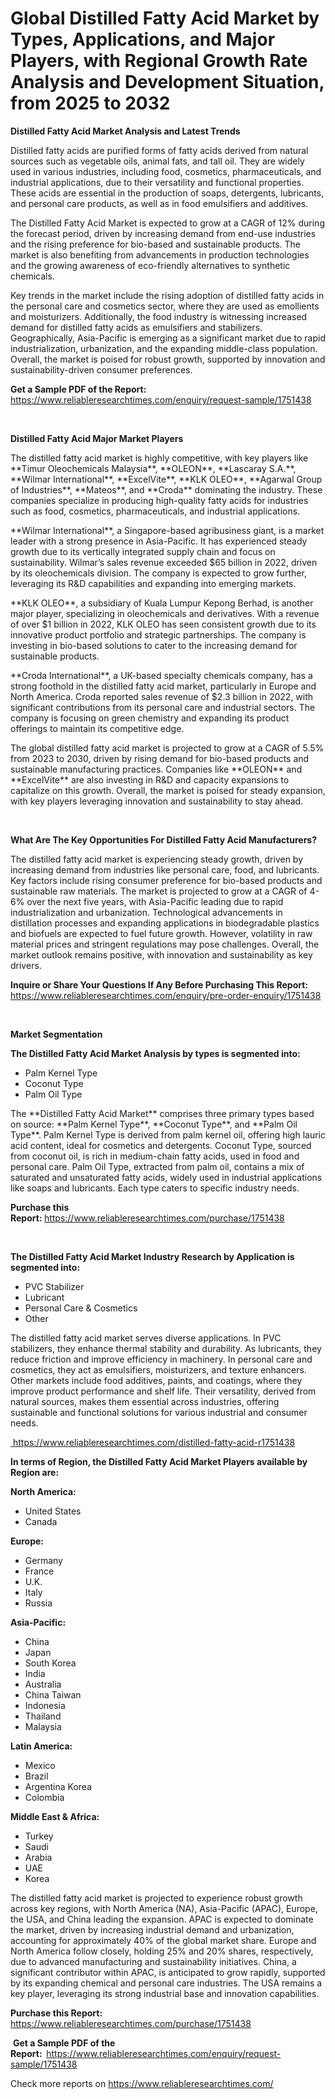 <p><h1>Global Distilled Fatty Acid Market by Types, Applications, and Major Players, with Regional Growth Rate Analysis and Development Situation, from 2025 to 2032</h1></p><p><strong>Distilled Fatty Acid Market Analysis and Latest Trends</strong></p>
<p><p>Distilled fatty acids are purified forms of fatty acids derived from natural sources such as vegetable oils, animal fats, and tall oil. They are widely used in various industries, including food, cosmetics, pharmaceuticals, and industrial applications, due to their versatility and functional properties. These acids are essential in the production of soaps, detergents, lubricants, and personal care products, as well as in food emulsifiers and additives.</p><p>The Distilled Fatty Acid Market is expected to grow at a CAGR of 12% during the forecast period, driven by increasing demand from end-use industries and the rising preference for bio-based and sustainable products. The market is also benefiting from advancements in production technologies and the growing awareness of eco-friendly alternatives to synthetic chemicals.</p><p>Key trends in the market include the rising adoption of distilled fatty acids in the personal care and cosmetics sector, where they are used as emollients and moisturizers. Additionally, the food industry is witnessing increased demand for distilled fatty acids as emulsifiers and stabilizers. Geographically, Asia-Pacific is emerging as a significant market due to rapid industrialization, urbanization, and the expanding middle-class population. Overall, the market is poised for robust growth, supported by innovation and sustainability-driven consumer preferences.</p></p>
<p><strong>Get a Sample PDF of the Report:&nbsp;</strong> <a href="https://www.reliableresearchtimes.com/enquiry/request-sample/1751438?utm_campaign=2040&utm_medium=2&utm_source=Github&utm_content=ia&utm_term=26012025&utm_id=distilled-fatty-acid">https://www.reliableresearchtimes.com/enquiry/request-sample/1751438</a></p>
<p>&nbsp;</p>
<p><strong>Distilled Fatty Acid Major Market Players</strong></p>
<p><p>The distilled fatty acid market is highly competitive, with key players like **Timur Oleochemicals Malaysia**, **OLEON**, **Lascaray S.A.**, **Wilmar International**, **ExcelVite**, **KLK OLEO**, **Agarwal Group of Industries**, **Mateos**, and **Croda** dominating the industry. These companies specialize in producing high-quality fatty acids for industries such as food, cosmetics, pharmaceuticals, and industrial applications.</p><p>**Wilmar International**, a Singapore-based agribusiness giant, is a market leader with a strong presence in Asia-Pacific. It has experienced steady growth due to its vertically integrated supply chain and focus on sustainability. Wilmar’s sales revenue exceeded $65 billion in 2022, driven by its oleochemicals division. The company is expected to grow further, leveraging its R&D capabilities and expanding into emerging markets.</p><p>**KLK OLEO**, a subsidiary of Kuala Lumpur Kepong Berhad, is another major player, specializing in oleochemicals and derivatives. With a revenue of over $1 billion in 2022, KLK OLEO has seen consistent growth due to its innovative product portfolio and strategic partnerships. The company is investing in bio-based solutions to cater to the increasing demand for sustainable products.</p><p>**Croda International**, a UK-based specialty chemicals company, has a strong foothold in the distilled fatty acid market, particularly in Europe and North America. Croda reported sales revenue of $2.3 billion in 2022, with significant contributions from its personal care and industrial sectors. The company is focusing on green chemistry and expanding its product offerings to maintain its competitive edge.</p><p>The global distilled fatty acid market is projected to grow at a CAGR of 5.5% from 2023 to 2030, driven by rising demand for bio-based products and sustainable manufacturing practices. Companies like **OLEON** and **ExcelVite** are also investing in R&D and capacity expansions to capitalize on this growth. Overall, the market is poised for steady expansion, with key players leveraging innovation and sustainability to stay ahead.</p></p>
<p>&nbsp;</p>
<p><strong>What Are The Key Opportunities For Distilled Fatty Acid Manufacturers?</strong></p>
<p><p>The distilled fatty acid market is experiencing steady growth, driven by increasing demand from industries like personal care, food, and lubricants. Key factors include rising consumer preference for bio-based products and sustainable raw materials. The market is projected to grow at a CAGR of 4-6% over the next five years, with Asia-Pacific leading due to rapid industrialization and urbanization. Technological advancements in distillation processes and expanding applications in biodegradable plastics and biofuels are expected to fuel future growth. However, volatility in raw material prices and stringent regulations may pose challenges. Overall, the market outlook remains positive, with innovation and sustainability as key drivers.</p></p>
<p><strong>Inquire or Share Your Questions If Any Before Purchasing This Report:</strong> <a href="https://www.reliableresearchtimes.com/enquiry/pre-order-enquiry/1751438?utm_campaign=2040&utm_medium=2&utm_source=Github&utm_content=ia&utm_term=26012025&utm_id=distilled-fatty-acid">https://www.reliableresearchtimes.com/enquiry/pre-order-enquiry/1751438</a></p>
<p>&nbsp;</p>
<p><strong>Market Segmentation</strong></p>
<p><strong>The Distilled Fatty Acid Market Analysis by types is segmented into:</strong></p>
<p><ul><li>Palm Kernel Type</li><li>Coconut Type</li><li>Palm Oil Type</li></ul></p>
<p><p>The **Distilled Fatty Acid Market** comprises three primary types based on source: **Palm Kernel Type**, **Coconut Type**, and **Palm Oil Type**. Palm Kernel Type is derived from palm kernel oil, offering high lauric acid content, ideal for cosmetics and detergents. Coconut Type, sourced from coconut oil, is rich in medium-chain fatty acids, used in food and personal care. Palm Oil Type, extracted from palm oil, contains a mix of saturated and unsaturated fatty acids, widely used in industrial applications like soaps and lubricants. Each type caters to specific industry needs.</p></p>
<p><strong>Purchase this Report:&nbsp;</strong><a href="https://www.reliableresearchtimes.com/purchase/1751438?utm_campaign=2040&utm_medium=2&utm_source=Github&utm_content=ia&utm_term=26012025&utm_id=distilled-fatty-acid">https://www.reliableresearchtimes.com/purchase/1751438</a></p>
<p>&nbsp;</p>
<p><strong>The Distilled Fatty Acid Market Industry Research by Application is segmented into:</strong></p>
<p><ul><li>PVC Stabilizer</li><li>Lubricant</li><li>Personal Care & Cosmetics</li><li>Other</li></ul></p>
<p><p>The distilled fatty acid market serves diverse applications. In PVC stabilizers, they enhance thermal stability and durability. As lubricants, they reduce friction and improve efficiency in machinery. In personal care and cosmetics, they act as emulsifiers, moisturizers, and texture enhancers. Other markets include food additives, paints, and coatings, where they improve product performance and shelf life. Their versatility, derived from natural sources, makes them essential across industries, offering sustainable and functional solutions for various industrial and consumer needs.</p></p>
<p><a href="https://www.reliableresearchtimes.com/distilled-fatty-acid-r1751438?utm_campaign=2040&utm_medium=2&utm_source=Github&utm_content=ia&utm_term=26012025&utm_id=distilled-fatty-acid">&nbsp;https://www.reliableresearchtimes.com/distilled-fatty-acid-r1751438</a></p>
<p><strong>In terms of Region, the Distilled Fatty Acid Market Players available by Region are:</strong></p>
<p>
    <p> <strong> North America: </strong>
        <ul>
            <li>United States</li>
            <li>Canada</li>
        </ul>
        </p> 
    <p> <strong> Europe: </strong>
        <ul>
            <li>Germany</li>
            <li>France</li>
            <li>U.K.</li>
            <li>Italy</li>
            <li>Russia</li>
        </ul>
        </p> 
    <p> <strong> Asia-Pacific: </strong>
        <ul>
            <li>China</li>
            <li>Japan</li>
            <li>South Korea</li>
            <li>India</li>
            <li>Australia</li>
            <li>China Taiwan</li>
            <li>Indonesia</li>
            <li>Thailand</li>
            <li>Malaysia</li>
        </ul>
        </p> 
    <p> <strong> Latin America: </strong>
        <ul>
            <li>Mexico</li>
            <li>Brazil</li>
            <li>Argentina Korea</li>
            <li>Colombia</li>
        </ul>
        </p> 
    <p> <strong> Middle East & Africa: </strong>
        <ul>
            <li>Turkey</li>
            <li>Saudi</li>
            <li>Arabia</li>
            <li>UAE</li>
            <li>Korea</li>
        </ul>
    </p>
    </p>
<p><p>The distilled fatty acid market is projected to experience robust growth across key regions, with North America (NA), Asia-Pacific (APAC), Europe, the USA, and China leading the expansion. APAC is expected to dominate the market, driven by increasing industrial demand and urbanization, accounting for approximately 40% of the global market share. Europe and North America follow closely, holding 25% and 20% shares, respectively, due to advanced manufacturing and sustainability initiatives. China, a significant contributor within APAC, is anticipated to grow rapidly, supported by its expanding chemical and personal care industries. The USA remains a key player, leveraging its strong industrial base and innovation capabilities.</p></p>
<p><strong>Purchase this Report: </strong><a href="https://www.reliableresearchtimes.com/purchase/1751438?utm_campaign=2040&utm_medium=2&utm_source=Github&utm_content=ia&utm_term=26012025&utm_id=distilled-fatty-acid">https://www.reliableresearchtimes.com/purchase/1751438</a></p>
<p>&nbsp;<strong>Get a Sample PDF of the Report:&nbsp;&nbsp;</strong><a href="https://www.reliableresearchtimes.com/enquiry/request-sample/1751438?utm_campaign=2040&utm_medium=2&utm_source=Github&utm_content=ia&utm_term=26012025&utm_id=distilled-fatty-acid">https://www.reliableresearchtimes.com/enquiry/request-sample/1751438</a></p>
<p><strong></strong></p>
<p>Check more reports on <a href="https://www.reliableresearchtimes.com/?utm_campaign=2040&utm_medium=2&utm_source=Github&utm_content=ia&utm_term=26012025&utm_id=distilled-fatty-acid">https://www.reliableresearchtimes.com/</a></p>